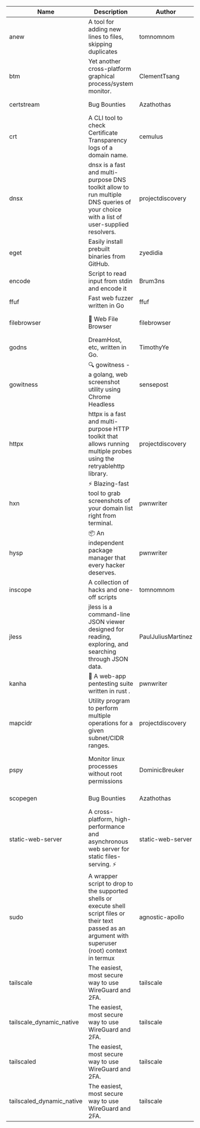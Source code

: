 | Name | Description | Author | Repository | Stars | Version | Updated | Size | SHA256SUM | B3SUM | Source | Language | License |
| ---- | ----------- | ------ | ---------- | ----- | ------- | ------- | ---- | --- | ------ | --------|-------- | ------- |
| anew | A tool for adding new lines to files, skipping duplicates | tomnomnom | [https://github.com/tomnomnom/anew](https://github.com/tomnomnom/anew) | 1098 | v0.1.1 | 2022-03-15T22:35:31Z | 1.41 MB | c45ef92c50eca3314d64184ded61e44d190057b3ae9d52d023b80e3f66e8d639 | a608e5e56fdaccd6475d6b29fad5053daa7a0afd9900b852c80514766dc612cc | https://raw.githubusercontent.com/Azathothas/Toolpacks/main/aarch64_arm64_v8a_Android/anew | Go | MIT License |
| btm | Yet another cross-platform graphical process/system monitor. | ClementTsang | [https://github.com/ClementTsang/bottom](https://github.com/ClementTsang/bottom) | 8081 | 0.9.6 | 2023-08-27T01:43:44Z | 3.08 MB | 9ca134264a621ce9dadb4b5dde3b98f5bc0f7c5dc753908ca17c571b8c04733e | ce7f002226079b7de19230032a3a92e0f7f1fd7a6d6f5a6df632bfa40a8dde59 | https://raw.githubusercontent.com/Azathothas/Toolpacks/main/aarch64_arm64_v8a_Android/btm | Rust | MIT License |
| certstream |  Bug Bounties | Azathothas | [https://github.com/Azathothas/Arsenal](https://github.com/Azathothas/Arsenal) | 9 | null |  | 4.54 MB | 6fd623d0bcd84f1e464a31765de45a8f2dfc90e63c4038cba89b9d777052eb5e | 9282371580c023475599cc6b82bfc67019508727fc5cacab05949b04da82b84a | https://raw.githubusercontent.com/Azathothas/Toolpacks/main/aarch64_arm64_v8a_Android/certstream | Shell | null |
| crt | A CLI tool to check Certificate Transparency logs of a domain name. | cemulus | [https://github.com/cemulus/crt](https://github.com/cemulus/crt) | 63 | v0.1.0 | 2022-03-08T21:41:54Z | 4.63 MB | 799804456660e6110005e9b9040a899d15e6256b18b66aebedbd150b900522aa | 0a21e1af49c3f02545d1646b0af3ad9e028d56c9500151665492fe0f8351a0ee | https://raw.githubusercontent.com/Azathothas/Toolpacks/main/aarch64_arm64_v8a_Android/crt | Go | Apache License 2.0 |
| dnsx | dnsx is a fast and multi-purpose DNS toolkit allow to run multiple DNS queries of your choice with a list of user-supplied resolvers. | projectdiscovery | [https://github.com/projectdiscovery/dnsx](https://github.com/projectdiscovery/dnsx) | 1809 | v1.1.6 | 2023-11-11T19:20:44Z | 24.79 MB | cb6e3e92f9b41737fbec6922d00bea5d55d5220e1ae2a47070f48ce0b9802ddd | 11518812b4221c2c8bb6957f9b3870a3c09d748a5cdbf729f09f7b236b23450a | https://raw.githubusercontent.com/Azathothas/Toolpacks/main/aarch64_arm64_v8a_Android/dnsx | Go | MIT License |
| eget | Easily install prebuilt binaries from GitHub. | zyedidia | [https://github.com/zyedidia/eget](https://github.com/zyedidia/eget) | 643 | v1.3.3 | 2023-02-22T05:15:46Z | 6.49 MB | 013bd7f9079ac1844b1bab765b49bcc571c5d08664224e9227bf24025f147cc1 | 9da9bc516e4a3fd855a40c9b3fc99f5e227d23a05ea88ab32bee72c31e6a9c68 | https://raw.githubusercontent.com/Azathothas/Toolpacks/main/aarch64_arm64_v8a_Android/eget | Go | MIT License |
| encode | Script to read input from stdin and encode it | Brum3ns | [https://github.com/Brum3ns/encode](https://github.com/Brum3ns/encode) | 18 | null |  | 2.49 MB | 4ebcd947498fc878a8036d6b6c9a78fa680a5788937682b1d717e514f4c9841d | d320eb6abeab97f6183ec40f1d8fc76cdefc4e952a7e96fe934973c71e7ece87 | https://raw.githubusercontent.com/Azathothas/Toolpacks/main/aarch64_arm64_v8a_Android/encode | Go | MIT License |
| ffuf | Fast web fuzzer written in Go | ffuf | [https://github.com/ffuf/ffuf](https://github.com/ffuf/ffuf) | 10631 | v2.1.0 | 2023-09-16T12:23:19Z | 8.18 MB | 4c8c860765a496d479b742fa637feb95cce38474df0c1c7688cf81256d5be2d8 | e7380054790e9ef5da1633acd33271817cee23d3f13fc46cd512c87efac46635 | https://raw.githubusercontent.com/Azathothas/Toolpacks/main/aarch64_arm64_v8a_Android/ffuf | Go | MIT License |
| filebrowser | 📂 Web File Browser | filebrowser | [https://github.com/filebrowser/filebrowser](https://github.com/filebrowser/filebrowser) | 21790 | v2.26.0 | 2023-11-02T21:58:20Z | 13.29 MB | 6e36989fcbd4c85727db315db9b06e3e0b1180628c17350fafd3a462156ca78d | 3d9bfe2210943611f4193b48c858582c621da089cdb2ceb56d7a86e36551576e | https://raw.githubusercontent.com/Azathothas/Toolpacks/main/aarch64_arm64_v8a_Android/filebrowser | Go | Apache License 2.0 |
| godns |  DreamHost, etc, written in Go. | TimothyYe | [https://github.com/TimothyYe/godns](https://github.com/TimothyYe/godns) | 1379 | v3.0.4 | 2023-10-22T12:12:07Z | 11.80 MB | fc39ae48051cce69ecd2b00a0c024f772d82e323340502344f84ef50c878e134 | 4ef11f0f9d0b89fcf49594c6d917dfd4c7a77844fdcb76fa70dd35c3fbaf2422 | https://raw.githubusercontent.com/Azathothas/Toolpacks/main/aarch64_arm64_v8a_Android/godns | Go | Apache License 2.0 |
| gowitness | 🔍 gowitness - a golang, web screenshot utility using Chrome Headless | sensepost | [https://github.com/sensepost/gowitness](https://github.com/sensepost/gowitness) | 2466 | 2.5.1 | 2023-10-29T11:11:30Z | 25.96 MB | 7074d1887c2471516189a8e817dc8cfd4868c259827ad632b3f33e889d8d9177 | 3ddce9ebae7de1f5cfba42bda11442462b2558ac2509415582cede6de0050278 | https://raw.githubusercontent.com/Azathothas/Toolpacks/main/aarch64_arm64_v8a_Android/gowitness | Go | GNU General Public License v3.0 |
| httpx | httpx is a fast and multi-purpose HTTP toolkit that allows running multiple probes using the retryablehttp library. | projectdiscovery | [https://github.com/projectdiscovery/httpx](https://github.com/projectdiscovery/httpx) | 6204 | v1.3.7 | 2023-11-13T07:26:10Z | 39.73 MB | 4385454d8d0e6c0bc10160f08706de0a246509cbc51f3c53d35eb7bfef9867a8 | 5b2e01653bb8f9a663d0f924c1425e1fc83dee763c04d4a9a2b845aabaa3b4ec | https://raw.githubusercontent.com/Azathothas/Toolpacks/main/aarch64_arm64_v8a_Android/httpx | Go | MIT License |
| hxn | ⚡ Blazing-fast tool to grab screenshots of your domain list right from terminal. | pwnwriter | [https://github.com/pwnwriter/haylxon](https://github.com/pwnwriter/haylxon) | 349 | v0.1.9 | 2023-11-03T07:24:19Z | 6.01 MB | 891badf53a6bf0680473a0555f20e568c1d1e56e6b821a60e13680110c1f82c3 | 26811fd4c478db7d717fc6e0281aef356229453d95a24367ecc5660139d2633e | https://raw.githubusercontent.com/Azathothas/Toolpacks/main/aarch64_arm64_v8a_Android/hxn | Rust | MIT License |
| hysp | 📦 An independent package manager that every hacker deserves. | pwnwriter | [https://github.com/pwnwriter/hysp](https://github.com/pwnwriter/hysp) | 374 | v0.1.2 | 2023-12-13T15:03:18Z | 3.26 MB | bb43d7c1e6965a14f8d63abc3c9bf4d12d13ac1100361938b13f84719da7ab87 | c29d6a3b2a584afd296f6a75473e79ef4c342ebcbd4602e3304b7310337fadf2 | https://raw.githubusercontent.com/Azathothas/Toolpacks/main/aarch64_arm64_v8a_Android/hysp | Rust | MIT License |
| inscope | A collection of hacks and one-off scripts | tomnomnom | [https://github.com/tomnomnom/hacks](https://github.com/tomnomnom/hacks) | 1948 | null |  | 1.79 MB | 9e34c4b870b64b6c969c4a7b09b16a0ffcc10f25cb8856f959c9893cd58e03ca | 919a2671bc83fd37aa32317fdef611b5b804fdb0afdc364cb68f1fb3ab11b782 | https://raw.githubusercontent.com/Azathothas/Toolpacks/main/aarch64_arm64_v8a_Android/inscope | Go | null |
| jless | jless is a command-line JSON viewer designed for reading, exploring, and searching through JSON data. | PaulJuliusMartinez | [https://github.com/PaulJuliusMartinez/jless](https://github.com/PaulJuliusMartinez/jless) | 4277 | v0.9.0 | 2023-07-17T02:51:34Z | 1.74 MB | 7833474dcc6a493542580897949bb4b842e0f9e2e71834ee6072c469573120f5 | 56e6f82dd4b81ec33cf1d76090f6522514c0f96bb2843c12688e1979015ee859 | https://raw.githubusercontent.com/Azathothas/Toolpacks/main/aarch64_arm64_v8a_Android/jless | Rust | MIT License |
| kanha | 🦚 A web-app pentesting suite written in rust . | pwnwriter | [https://github.com/pwnwriter/kanha](https://github.com/pwnwriter/kanha) | 217 | v-v0.1.2 | 2023-10-17T16:42:52Z | 2.79 MB | 5aac77175259d93662c4bb5b12d79dc07d9f9116ba4ac0cfcb8bf353637376a3 | 6bb6d1ec95da832562b57489cf5d00b517522928a00ba777b8e37bd8eabcd690 | https://raw.githubusercontent.com/Azathothas/Toolpacks/main/aarch64_arm64_v8a_Android/kanha | Rust | MIT License |
| mapcidr | Utility program to perform multiple operations for a given subnet/CIDR ranges. | projectdiscovery | [https://github.com/projectdiscovery/mapcidr](https://github.com/projectdiscovery/mapcidr) | 867 | v1.1.16 | 2023-11-23T07:59:56Z | 22.09 MB | b2a64d4e97e1108e2906fb601c0a15fcfb6732dbe5735f8200934508b45e666a | 53fdd93101fb892d7f5e5775b1d36d92849966cf657efcef24047d42218a3342 | https://raw.githubusercontent.com/Azathothas/Toolpacks/main/aarch64_arm64_v8a_Android/mapcidr | Go | MIT License |
| pspy | Monitor linux processes without root permissions | DominicBreuker | [https://github.com/DominicBreuker/pspy](https://github.com/DominicBreuker/pspy) | 4266 | v1.2.1 | 2023-01-17T21:10:08Z | 3.48 MB | 4f3fd66cb746c92c99b8932002f81bb7b2f4b2929d04bac71aa8601cd2ec9031 | 0a22996eb50a663f1810994e5a148ac34d34ed4a185ccefae8c61c6516fe1815 | https://raw.githubusercontent.com/Azathothas/Toolpacks/main/aarch64_arm64_v8a_Android/pspy | Go | GNU General Public License v3.0 |
| scopegen |  Bug Bounties | Azathothas | [https://github.com/Azathothas/Arsenal](https://github.com/Azathothas/Arsenal) | 9 | null |  | 1.54 MB | 3e805548a0625b129067bbbd4c40d05b22476e0404b52ee589c75a9b8f48844b | 346bf580968b0344a588aa88f8dd28c040b6f33ab3c20736ac6ca71d585fedca | https://raw.githubusercontent.com/Azathothas/Toolpacks/main/aarch64_arm64_v8a_Android/scopegen | Shell | null |
| static-web-server | A cross-platform, high-performance and asynchronous web server for static files-serving. ⚡ | static-web-server | [https://github.com/static-web-server/static-web-server](https://github.com/static-web-server/static-web-server) | 934 | v2.24.1 | 2023-11-14T23:15:43Z | 6.40 MB | 0d8df2b3e8795bc8625cfd7ac342043a2898788b092029d1b7968dd4c09b9f91 | 8c0071186430e9c7c829f6311e906ed50ac9e902b605f3d8b9177cde8f646043 | https://raw.githubusercontent.com/Azathothas/Toolpacks/main/aarch64_arm64_v8a_Android/static-web-server | Rust | Apache License 2.0 |
| sudo | A wrapper script to drop to the supported shells or execute shell script files or their text passed as an argument with superuser (root) context in termux | agnostic-apollo | [https://github.com/agnostic-apollo/sudo](https://github.com/agnostic-apollo/sudo) | 61 | v0.2.0 | 2021-04-10T21:03:11Z | 0.24 MB | 9e56787b3ca489a9eb9e3a64f54944aa92c728d18576972ef7ef6bb10ca6462c | 261a7ec6cf5ed2fbc82f8128f2583eda7faeb8939b9e08143046f0b046e504ae | https://raw.githubusercontent.com/Azathothas/Toolpacks/main/aarch64_arm64_v8a_Android/sudo | Shell | MIT License |
| tailscale | The easiest, most secure way to use WireGuard and 2FA. | tailscale | [https://github.com/tailscale/tailscale](https://github.com/tailscale/tailscale) | 14585 | v1.56.1 | 2023-12-15T19:44:23Z | 10.42 MB | 1488f68ad41bcf78324563283db38ed3004a2e7a2484d6931c2cb23894a2d616 | c10bcf7a89994328341539480f38ff62e685a1946be62fb973f75b2206a965fd | https://raw.githubusercontent.com/Azathothas/Toolpacks/main/aarch64_arm64_v8a_Android/tailscale | Go | BSD 3-Clause New or Revised License |
| tailscale_dynamic_native | The easiest, most secure way to use WireGuard and 2FA. | tailscale | [https://github.com/tailscale/tailscale](https://github.com/tailscale/tailscale) | 14585 | v1.56.1 | 2023-12-15T19:44:23Z | 10.69 MB | 7cb1319050697af1cd5bdc8b5be896748e683d4c2769836cc9dd991b10078744 | 40c46bcb51d2c16f612e6b0a32cb9462ade53885742860dd8a39b23bfbd5b53a | https://raw.githubusercontent.com/Azathothas/Toolpacks/main/aarch64_arm64_v8a_Android/tailscale_dynamic_native | Go | BSD 3-Clause New or Revised License |
| tailscaled | The easiest, most secure way to use WireGuard and 2FA. | tailscale | [https://github.com/tailscale/tailscale](https://github.com/tailscale/tailscale) | 14585 | v1.56.1 | 2023-12-15T19:44:23Z | 28.10 MB | d98dad8700ff2ab5b893240ef979628199835a7fb1816c2606a48aaff0b8104d | 8d6fbb805d48e626aa3882b9bf768196195b08c6062bc6567d138e87b65ef85a | https://raw.githubusercontent.com/Azathothas/Toolpacks/main/aarch64_arm64_v8a_Android/tailscaled | Go | BSD 3-Clause New or Revised License |
| tailscaled_dynamic_native | The easiest, most secure way to use WireGuard and 2FA. | tailscale | [https://github.com/tailscale/tailscale](https://github.com/tailscale/tailscale) | 14585 | v1.56.1 | 2023-12-15T19:44:23Z | 29.86 MB | 8b6ef591237461132fa3cc9ab1a22cde1fd1c54b27a34665b26fb20d3b456497 | c8d4e48d145a844c788504f55d2cd5b071d1f61f83685fcb1799578be1153363 | https://raw.githubusercontent.com/Azathothas/Toolpacks/main/aarch64_arm64_v8a_Android/tailscaled_dynamic_native | Go | BSD 3-Clause New or Revised License |
